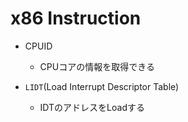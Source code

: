 # x86 Instruction

* CPUID
  * CPUコアの情報を取得できる

* `LIDT`(Load Interrupt Descriptor Table)
  * IDTのアドレスをLoadする
